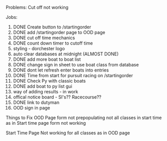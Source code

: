 Problems:
Cut off not working

Jobs:
1. DONE Create button to /startingorder
2. DONE add /startingorder page to OOD page
3. DONE cut off time mechanics
4. DONE count down timer to cutoff time
5. styling - dorchester logo
6. auto clear databases at midnight (ALMOST DONE)
7. DONE add more boat to boat list
8. DONE change sign in sheet to use boat class from database
9. DONE dont let refresh enter boats into entries
10. DONE Time from start for pursuit racing on /startingorder 
11. DONE Check Py with classic boats
12. DONE add boat to py list gui
13. way of adding results - in work
14. offical notice board - SI's?? Racecourse??
15. DONE link to dutyman
16. OOD sign in page

Things to Fix
OOD Page
    form not prepopulating
    not all classes in start time as in Start time page
    form not working

Start Time Page
    Not working for all classes as in OOD page
